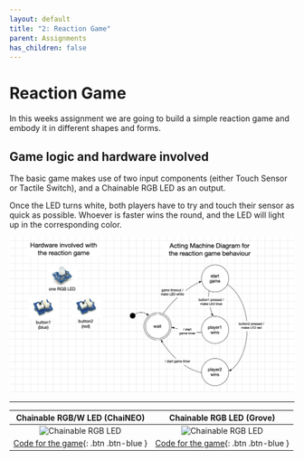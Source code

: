 ```yaml
---
layout: default
title: "2: Reaction Game"
parent: Assignments
has_children: false
---
```


# Reaction Game
In this weeks assignment we are going to build a simple reaction game and embody it in different shapes and forms.


## Game logic and hardware involved
The basic game makes use of two input components (either Touch Sensor or Tactile Switch), and a Chainable RGB LED as an output. 

Once the LED turns white, both players have to try and touch their sensor as quick as possible. Whoever is faster wins the round, and the LED will light up in the corresponding color.

![](reaction_game.jpg)

---

|                Chainable RGB/W LED (ChaiNEO)                 |                  Chainable RGB LED (Grove)                   |
| :----------------------------------------------------------: | :----------------------------------------------------------: |
| <img src="https://id-studiolab.github.io/Connected-Interaction-Kit/components/chainable-led/assets/ChaiNEO-RGBW.png" alt="Chainable RGB LED" width="250"/> | <img src="https://id-studiolab.github.io/Connected-Interaction-Kit/components/chainable-led/assets/Grove-Chainable-LED-2.0.png" alt="Chainable RGB LED" width="250"/> |
|    [Code for the game](game_code_neopixel){: .btn .btn-blue }    |     [Code for the game](game_code_p9813){: .btn .btn-blue }     |
